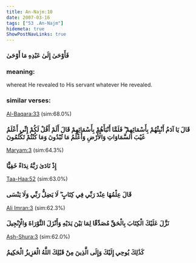 ```yaml
---
title: An-Najm:10
date: 2007-03-16
tags: ["53 .An-Najm"]
hidemeta: true 
ShowPostNavLinks: true 
---
```

### فَأَوْحَىٰ إِلَىٰ عَبْدِهِ مَا أَوْحَىٰ
### meaning: 
whereat He revealed to His servant whatever He revealed.
### similar verses: 

[Al-Baqara:33](/2/33) (sim:68.0%)

### قَالَ يَا آدَمُ أَنْبِئْهُمْ بِأَسْمَائِهِمْ ۖ فَلَمَّا أَنْبَأَهُمْ بِأَسْمَائِهِمْ قَالَ أَلَمْ أَقُلْ لَكُمْ إِنِّي أَعْلَمُ غَيْبَ السَّمَاوَاتِ وَالْأَرْضِ وَأَعْلَمُ مَا تُبْدُونَ وَمَا كُنْتُمْ تَكْتُمُونَ

[Maryam:3](/19/3) (sim:64.3%)

### إِذْ نَادَىٰ رَبَّهُ نِدَاءً خَفِيًّا

[Taa-Haa:52](/20/52) (sim:63.0%)

### قَالَ عِلْمُهَا عِنْدَ رَبِّي فِي كِتَابٍ ۖ لَا يَضِلُّ رَبِّي وَلَا يَنْسَى

[Ali Imran:3](/3/3) (sim:62.3%)

### نَزَّلَ عَلَيْكَ الْكِتَابَ بِالْحَقِّ مُصَدِّقًا لِمَا بَيْنَ يَدَيْهِ وَأَنْزَلَ التَّوْرَاةَ وَالْإِنْجِيلَ

[Ash-Shura:3](/42/3) (sim:62.0%)

### كَذَٰلِكَ يُوحِي إِلَيْكَ وَإِلَى الَّذِينَ مِنْ قَبْلِكَ اللَّهُ الْعَزِيزُ الْحَكِيمُ
